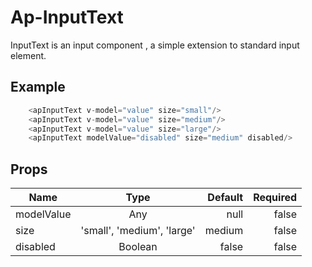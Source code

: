 # Ap-InputText

InputText is an input component , a simple extension to standard input element.



## Example

<presentationContainer>
    <apInputText v-model="value" size="small"/>
    <apInputText v-model="value" size="medium"/>
    <apInputText v-model="value" size="large"/>
    <apInputText modelValue="disabled" size="medium" disabled/>
</presentationContainer>

```ts
    <apInputText v-model="value" size="small"/>
    <apInputText v-model="value" size="medium"/>
    <apInputText v-model="value" size="large"/>
    <apInputText modelValue="disabled" size="medium" disabled/>
```

## Props

| Name        |            Type            |   Default | Required |
|-------------|:--------------------------:|----------:|---------:|
| modelValue  |            Any             |      null |    false |
| size        | 'small', 'medium', 'large' |    medium |    false |
| disabled    |          Boolean           |     false |    false |


<script setup lang="ts">

    import {ref} from 'vue'

const value = ref('value 1')
</script>
